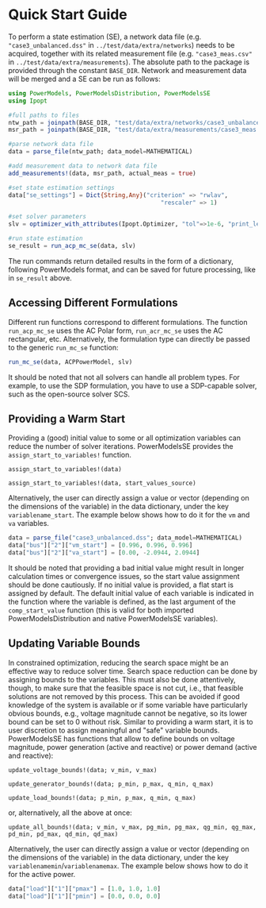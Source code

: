 # Quick Start Guide


To perform a state estimation (SE), a network data file (e.g. `"case3_unbalanced.dss"` in `../test/data/extra/networks`) needs to be acquired, together with its related measurement file (e.g. `"case3_meas.csv"` in `../test/data/extra/measurements`). The absolute path to the package is provided through the constant `BASE_DIR`. Network and measurement data will be merged and a SE can be run as follows:
```julia
using PowerModels, PowerModelsDistribution, PowerModelsSE
using Ipopt

#full paths to files
ntw_path = joinpath(BASE_DIR, "test/data/extra/networks/case3_unbalanced.dss")
msr_path = joinpath(BASE_DIR, "test/data/extra/measurements/case3_meas.csv")

#parse network data file
data = parse_file(ntw_path; data_model=MATHEMATICAL)

#add measurement data to network data file
add_measurements!(data, msr_path, actual_meas = true)

#set state estimation settings
data["se_settings"] = Dict{String,Any}("criterion" => "rwlav",
                                           "rescaler" => 1)

#set solver parameters
slv = optimizer_with_attributes(Ipopt.Optimizer, "tol"=>1e-6, "print_level"=>0)

#run state estimation
se_result = run_acp_mc_se(data, slv)
```
The run commands return detailed results in the form of a dictionary, following PowerModels format, and can be saved for future processing, like in `se_result` above.

## Accessing Different Formulations

Different run functions correspond to different formulations. The function `run_acp_mc_se` uses the AC Polar form, `run_acr_mc_se` uses the AC rectangular, etc. Alternatively, the formulation type can directly be passed to the generic `run_mc_se` function:
```julia
run_mc_se(data, ACPPowerModel, slv)
```
It should be noted that not all solvers can handle all problem types. For example, to use the SDP formulation, you have to use a SDP-capable solver, such as the open-source solver SCS.

## Providing a Warm Start

Providing a (good) initial value to some or all optimization variables can reduce the number of solver iterations. PowerModelsSE provides the `assign_start_to_variables!` function.
```@docs
assign_start_to_variables!(data)
```
```@docs
assign_start_to_variables!(data, start_values_source)
```
Alternatively, the user can directly assign a value or vector (depending on the dimensions of the variable) in the data dictionary, under the key `variablename_start`. The example below shows how to do it for the `vm` and `va` variables.
```julia
data = parse_file("case3_unbalanced.dss"; data_model=MATHEMATICAL)
data["bus"]["2"]["vm_start"] = [0.996, 0.996, 0.996]
data["bus"]["2"]["va_start"] = [0.00, -2.0944, 2.0944]
```
It should be noted that providing a bad initial value might result in longer calculation times or convergence issues, so the start value assignment should be done cautiously.
If no initial value is provided, a flat start is assigned by default. The default initial value of each variable is indicated in the function where the variable is defined, as the last argument of the `comp_start_value` function (this is valid for both imported PowerModelsDistribution and native PowerModelsSE variables).

## Updating Variable Bounds

In constrained optimization, reducing the search space might be an effective way to reduce solver time. Search space reduction can be done by assigning bounds to the variables.
This must also be done attentively, though, to make sure that the feasible space is not cut, i.e., that feasible solutions are not removed by this process.
This can be avoided if good knowledge of the system is available or if some variable have particularly obvious bounds, e.g., voltage magnitude cannot be negative, so its lower bound can be set to 0 without risk.
Similar to providing a warm start, it is to user discretion to assign meaningful and "safe" variable bounds.
PowerModelsSE has functions that allow to define bounds on voltage magnitude, power generation (active and reactive) or power demand (active and reactive):
```@docs
update_voltage_bounds!(data; v_min, v_max)
```
```@docs
update_generator_bounds!(data; p_min, p_max, q_min, q_max)
```
```@docs
update_load_bounds!(data; p_min, p_max, q_min, q_max)
```
or, alternatively, all the above at once:
```@docs
update_all_bounds!(data; v_min, v_max, pg_min, pg_max, qg_min, qg_max, pd_min, pd_max, qd_min, qd_max)
```
Alternatively, the user can directly assign a value or vector (depending on the dimensions of the variable) in the data dictionary, under the key `variablenamemin`/`variablenamemax`. The example below shows how to do it for the active power.
```julia
data["load"]["1"]["pmax"] = [1.0, 1.0, 1.0]
data["load"]["1"]["pmin"] = [0.0, 0.0, 0.0]
```

